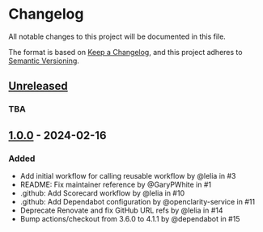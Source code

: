# Changelog

All notable changes to this project will be documented in this file.

The format is based on [Keep a Changelog](https://keepachangelog.com/en/1.0.0/),
and this project adheres to [Semantic Versioning](https://semver.org/spec/v2.0.0.html).

## [Unreleased]

### TBA

## [1.0.0] - 2024-02-16

### Added

- Add initial workflow for calling reusable workflow by @lelia in #3
- README: Fix maintainer reference by @GaryPWhite in #1
- .github: Add Scorecard workflow by @lelia in #10
- .github: Add Dependabot configuration by @openclarity-service in #11
- Deprecate Renovate and fix GitHub URL refs by @lelia in #14
- Bump actions/checkout from 3.6.0 to 4.1.1 by @dependabot in #15

[unreleased]: https://github.com/wayfair-incubator/oss-template/compare/v1.0.0...HEAD
[1.0.0]: https://github.com/cisco-ospo/oss-template/releases/tag/v1.0.0
